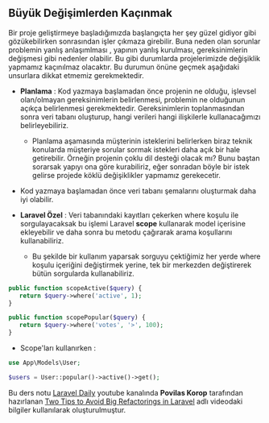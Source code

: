 ## Büyük Değişimlerden Kaçınmak

Bir proje geliştirmeye başladığımızda başlangıçta her şey güzel gidiyor gibi gözükebilirken sonrasından işler çıkmaza girebilir. Buna neden olan sorunlar problemin yanlış anlaşımlması ,
yapının yanlış kurulması, gereksinimlerin değişmesi gibi nedenler olabilir. Bu gibi durumlarda projelerimizde değişiklik yapmamız kaçınılmaz olacaktır. Bu durumun önüne geçmek aşağıdaki
unsurlara dikkat etmemiz gerekmektedir.

* **Planlama** : Kod yazmaya başlamadan önce projenin ne olduğu, işlevsel olan/olmayan gereksinimlerin belirlenmesi, problemin ne olduğunun açıkça belirlenmesi gerekmektedir. 
Gereksinimlerin toplanmasından sonra veri tabanı oluşturup, hangi verileri hangi ilişkilerle kullanacağımızı belirleyebiliriz.
  * Planlama aşamasında müşterinin isteklerini belirlerken biraz teknik konularda müşteriye sorular sormak istekleri daha açık bir hale getirebilir. Örneğin projenin çoklu dil
  desteği olacak mı? Bunu baştan sorarsak yapıyı ona göre kurabiliriz, eğer sonradan böyle bir istek gelirse projede köklü değişiklikler yapmamız gerekecetir.
  
* Kod yazmaya başlamadan önce veri tabanı şemalarını oluşturmak daha iyi olabilir.

* **Laravel Özel** : Veri tabanındaki kayıtları çekerken where koşulu ile sorgulayacaksak bu işlemi Laravel **scope** kullanarak model içerisine ekleyebilir ve daha sonra bu
  metodu çağırarak arama koşullarını kullanabiliriz.
  * Bu şekilde bir kullanım yaparsak sorguyu çektiğimiz her yerde where koşulu içeriğini değiştirmek yerine, tek bir merkezden değiştirerek bütün sorgularda kullanabiliriz.
  
```php
public function scopeActive($query) {
   return $query->where('active', 1);
}

public function scopePopular($query) {
   return $query->where('votes', '>', 100);
}
```

* Scope'ları kullanırken :
```php
use App\Models\User;

$users = User::popular()->active()->get();
```

Bu ders notu [Laravel Daily](https://www.youtube.com/channel/UCTuplgOBi6tJIlesIboymGA) youtube kanalında **Povilas Korop** tarafından hazırlanan 
[Two Tips to Avoid Big Refactorings in Laravel](https://www.youtube.com/watch?v=m0nUNRKfspo) adlı videodaki bilgiler kullanılarak oluşturulmuştur.


